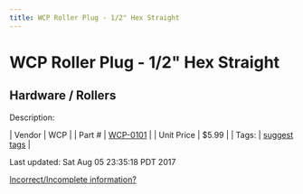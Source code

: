 ```yaml
---
title: WCP Roller Plug - 1/2" Hex Straight
---
```


# WCP Roller Plug - 1/2" Hex Straight
## Hardware / Rollers
Description: 	 

| Vendor | WCP | 
| Part # | [WCP-0101](http://www.wcproducts.net/WCP-0101) | 
| Unit Price | $5.99 | 
| Tags: | [suggest tags](https://docs.google.com/forms/d/e/1FAIpQLSeWyY8v3RgOty-MyWmh9U0iivNYN_molChYyS-0U-o-kOAv_g/viewform) | 

Last updated: Sat Aug 05 23:35:18 PDT 2017

 [Incorrect/Incomplete information?](https://docs.google.com/forms/d/e/1FAIpQLSeWyY8v3RgOty-MyWmh9U0iivNYN_molChYyS-0U-o-kOAv_g/viewform)